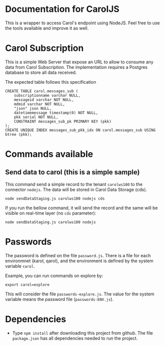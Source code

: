 
# Documentation for CarolJS

This is a wrapper to access Carol's endpoint using NodeJS. Feel free to use the tools available and improve it as well.

# Carol Subscription

This is a simple Web Server that expose an URL to allow to consume any data from Carol Subscription. The implementation requires a Postgres database to store all data received.

The expected table follows this specification

```
CREATE TABLE carol.messages_sub (
	subscriptionname varchar NULL,
	messageid varchar NOT NULL,
	mdmid varchar NOT NULL,
	"json" json NULL,
	datetimemessage timestamp(0) NOT NULL,
	pkk serial NOT NULL,
	CONSTRAINT messages_sub_pk PRIMARY KEY (pkk)
);
CREATE UNIQUE INDEX messages_sub_pkk_idx ON carol.messages_sub USING btree (pkk);
```

# Commands available

 Send data to carol (this is a simple sample)
 ---

This command send a simple record to the tenant `carolws100` to the connector `nodejs`. The data will be stored in Carol Data Storage (cds).

```
node sendDataStaging.js carolws100 nodejs cds
```

If you run the bellow command, it will send the record and the same will be visible on real-time layer (no `cds` parameter):

```
node sendDataStaging.js carolws100 nodejs
```



# Passwords

The password is defined on the file `password.js`. There is a file for each environmnet (karol, qarol), and the environment is defined by the system variable `carol`.

Example, you can run commands on explore by:

```
export carol=explore
```

This will consider the file `passwords-explore.js`. The value for the system variable means the password file (`passwords-ENV.js`).


# Dependencies

- Type `npm install` after downloading this project from github. The file `package.json` has all dependencies needed to run the project.
